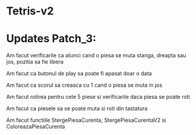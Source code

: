 # Tetris-v2
# Updates Patch_3:

Am facut verificarile ca atunci cand o piesa se muta stanga, dreapta sau jos, pozitia sa fie libera

Am facut ca butonul de play sa poate fi apasat doar o data

Am facut ca scorul sa creasca cu 1 cand o piesa se muta in jos

Am facut rotirea pentru cele 5 piese si verificarile daca piesa se poate roti

Am facut ca piesele sa se poate muta si roti din tastatura

Am facut functiile StergePiesaCurenta, StergePiesaCurentaV2 si ColoreazaPiesaCurenta
